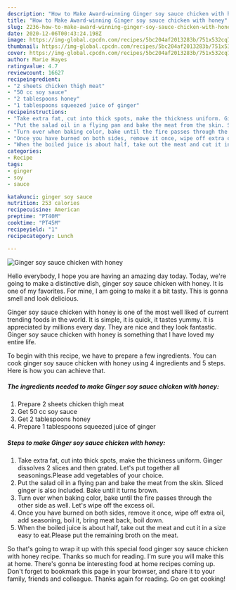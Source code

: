 ```yaml
---
description: "How to Make Award-winning Ginger soy sauce chicken with honey"
title: "How to Make Award-winning Ginger soy sauce chicken with honey"
slug: 2236-how-to-make-award-winning-ginger-soy-sauce-chicken-with-honey
date: 2020-12-06T00:43:24.198Z
image: https://img-global.cpcdn.com/recipes/5bc204af2013283b/751x532cq70/ginger-soy-sauce-chicken-with-honey-recipe-main-photo.jpg
thumbnail: https://img-global.cpcdn.com/recipes/5bc204af2013283b/751x532cq70/ginger-soy-sauce-chicken-with-honey-recipe-main-photo.jpg
cover: https://img-global.cpcdn.com/recipes/5bc204af2013283b/751x532cq70/ginger-soy-sauce-chicken-with-honey-recipe-main-photo.jpg
author: Marie Hayes
ratingvalue: 4.7
reviewcount: 16627
recipeingredient:
- "2 sheets chicken thigh meat"
- "50 cc soy sauce"
- "2 tablespoons honey"
- "1 tablespoons squeezed juice of ginger"
recipeinstructions:
- "Take extra fat, cut into thick spots, make the thickness uniform. Ginger dissolves 2 slices and then grated. Let&#39;s put together all seasonings.Please add vegetables of your choice."
- "Put the salad oil in a flying pan and bake the meat from the skin. Sliced ginger is also included. Bake until it turns brown."
- "Turn over when baking color, bake until the fire passes through the other side as well. Let&#39;s wipe off the excess oil."
- "Once you have burned on both sides, remove it once, wipe off extra oil, add seasoning, boil it, bring meat back, boil down."
- "When the boiled juice is about half, take out the meat and cut it in a size easy to eat.Please put the remaining broth on the meat."
categories:
- Recipe
tags:
- ginger
- soy
- sauce

katakunci: ginger soy sauce 
nutrition: 253 calories
recipecuisine: American
preptime: "PT40M"
cooktime: "PT45M"
recipeyield: "1"
recipecategory: Lunch

---
```



![Ginger soy sauce chicken with honey](https://img-global.cpcdn.com/recipes/5bc204af2013283b/751x532cq70/ginger-soy-sauce-chicken-with-honey-recipe-main-photo.jpg)

Hello everybody, I hope you are having an amazing day today. Today, we're going to make a distinctive dish, ginger soy sauce chicken with honey. It is one of my favorites. For mine, I am going to make it a bit tasty. This is gonna smell and look delicious.

Ginger soy sauce chicken with honey is one of the most well liked of current trending foods in the world. It is simple, it is quick, it tastes yummy. It is appreciated by millions every day. They are nice and they look fantastic. Ginger soy sauce chicken with honey is something that I have loved my entire life.




To begin with this recipe, we have to prepare a few ingredients. You can cook ginger soy sauce chicken with honey using 4 ingredients and 5 steps. Here is how you can achieve that.

<!--inarticleads1-->

##### The ingredients needed to make Ginger soy sauce chicken with honey:

1. Prepare 2 sheets chicken thigh meat
1. Get 50 cc soy sauce
1. Get 2 tablespoons honey
1. Prepare 1 tablespoons squeezed juice of ginger




<!--inarticleads2-->

##### Steps to make Ginger soy sauce chicken with honey:

1. Take extra fat, cut into thick spots, make the thickness uniform. Ginger dissolves 2 slices and then grated. Let&#39;s put together all seasonings.Please add vegetables of your choice.
1. Put the salad oil in a flying pan and bake the meat from the skin. Sliced ginger is also included. Bake until it turns brown.
1. Turn over when baking color, bake until the fire passes through the other side as well. Let&#39;s wipe off the excess oil.
1. Once you have burned on both sides, remove it once, wipe off extra oil, add seasoning, boil it, bring meat back, boil down.
1. When the boiled juice is about half, take out the meat and cut it in a size easy to eat.Please put the remaining broth on the meat.




So that's going to wrap it up with this special food ginger soy sauce chicken with honey recipe. Thanks so much for reading. I'm sure you will make this at home. There's gonna be interesting food at home recipes coming up. Don't forget to bookmark this page in your browser, and share it to your family, friends and colleague. Thanks again for reading. Go on get cooking!
